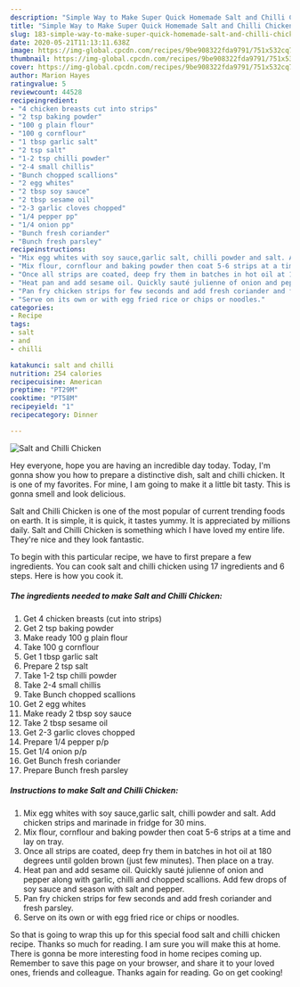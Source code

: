 ```yaml
---
description: "Simple Way to Make Super Quick Homemade Salt and Chilli Chicken"
title: "Simple Way to Make Super Quick Homemade Salt and Chilli Chicken"
slug: 183-simple-way-to-make-super-quick-homemade-salt-and-chilli-chicken
date: 2020-05-21T11:13:11.638Z
image: https://img-global.cpcdn.com/recipes/9be908322fda9791/751x532cq70/salt-and-chilli-chicken-recipe-main-photo.jpg
thumbnail: https://img-global.cpcdn.com/recipes/9be908322fda9791/751x532cq70/salt-and-chilli-chicken-recipe-main-photo.jpg
cover: https://img-global.cpcdn.com/recipes/9be908322fda9791/751x532cq70/salt-and-chilli-chicken-recipe-main-photo.jpg
author: Marion Hayes
ratingvalue: 5
reviewcount: 44528
recipeingredient:
- "4 chicken breasts cut into strips"
- "2 tsp baking powder"
- "100 g plain flour"
- "100 g cornflour"
- "1 tbsp garlic salt"
- "2 tsp salt"
- "1-2 tsp chilli powder"
- "2-4 small chillis"
- "Bunch chopped scallions"
- "2 egg whites"
- "2 tbsp soy sauce"
- "2 tbsp sesame oil"
- "2-3 garlic cloves chopped"
- "1/4 pepper pp"
- "1/4 onion pp"
- "Bunch fresh coriander"
- "Bunch fresh parsley"
recipeinstructions:
- "Mix egg whites with soy sauce,garlic salt, chilli powder and salt. Add chicken strips and marinade in fridge for 30 mins."
- "Mix flour, cornflour and baking powder then coat 5-6 strips at a time and lay on tray."
- "Once all strips are coated, deep fry them in batches in hot oil at 180 degrees until golden brown (just few minutes). Then place on a tray."
- "Heat pan and add sesame oil. Quickly sauté julienne of onion and pepper along with garlic, chilli and chopped scallions. Add few drops of soy sauce and season with salt and pepper."
- "Pan fry chicken strips for few seconds and add fresh coriander and fresh parsley."
- "Serve on its own or with egg fried rice or chips or noodles."
categories:
- Recipe
tags:
- salt
- and
- chilli

katakunci: salt and chilli 
nutrition: 254 calories
recipecuisine: American
preptime: "PT29M"
cooktime: "PT58M"
recipeyield: "1"
recipecategory: Dinner

---
```



![Salt and Chilli Chicken](https://img-global.cpcdn.com/recipes/9be908322fda9791/751x532cq70/salt-and-chilli-chicken-recipe-main-photo.jpg)

Hey everyone, hope you are having an incredible day today. Today, I'm gonna show you how to prepare a distinctive dish, salt and chilli chicken. It is one of my favorites. For mine, I am going to make it a little bit tasty. This is gonna smell and look delicious.



Salt and Chilli Chicken is one of the most popular of current trending foods on earth. It is simple, it is quick, it tastes yummy. It is appreciated by millions daily. Salt and Chilli Chicken is something which I have loved my entire life. They're nice and they look fantastic.


To begin with this particular recipe, we have to first prepare a few ingredients. You can cook salt and chilli chicken using 17 ingredients and 6 steps. Here is how you cook it.

<!--inarticleads1-->

##### The ingredients needed to make Salt and Chilli Chicken:

1. Get 4 chicken breasts (cut into strips)
1. Get 2 tsp baking powder
1. Make ready 100 g plain flour
1. Take 100 g cornflour
1. Get 1 tbsp garlic salt
1. Prepare 2 tsp salt
1. Take 1-2 tsp chilli powder
1. Take 2-4 small chillis
1. Take Bunch chopped scallions
1. Get 2 egg whites
1. Make ready 2 tbsp soy sauce
1. Take 2 tbsp sesame oil
1. Get 2-3 garlic cloves chopped
1. Prepare 1/4 pepper p/p
1. Get 1/4 onion p/p
1. Get Bunch fresh coriander
1. Prepare Bunch fresh parsley




<!--inarticleads2-->

##### Instructions to make Salt and Chilli Chicken:

1. Mix egg whites with soy sauce,garlic salt, chilli powder and salt. Add chicken strips and marinade in fridge for 30 mins.
1. Mix flour, cornflour and baking powder then coat 5-6 strips at a time and lay on tray.
1. Once all strips are coated, deep fry them in batches in hot oil at 180 degrees until golden brown (just few minutes). Then place on a tray.
1. Heat pan and add sesame oil. Quickly sauté julienne of onion and pepper along with garlic, chilli and chopped scallions. Add few drops of soy sauce and season with salt and pepper.
1. Pan fry chicken strips for few seconds and add fresh coriander and fresh parsley.
1. Serve on its own or with egg fried rice or chips or noodles.




So that is going to wrap this up for this special food salt and chilli chicken recipe. Thanks so much for reading. I am sure you will make this at home. There is gonna be more interesting food in home recipes coming up. Remember to save this page on your browser, and share it to your loved ones, friends and colleague. Thanks again for reading. Go on get cooking!
